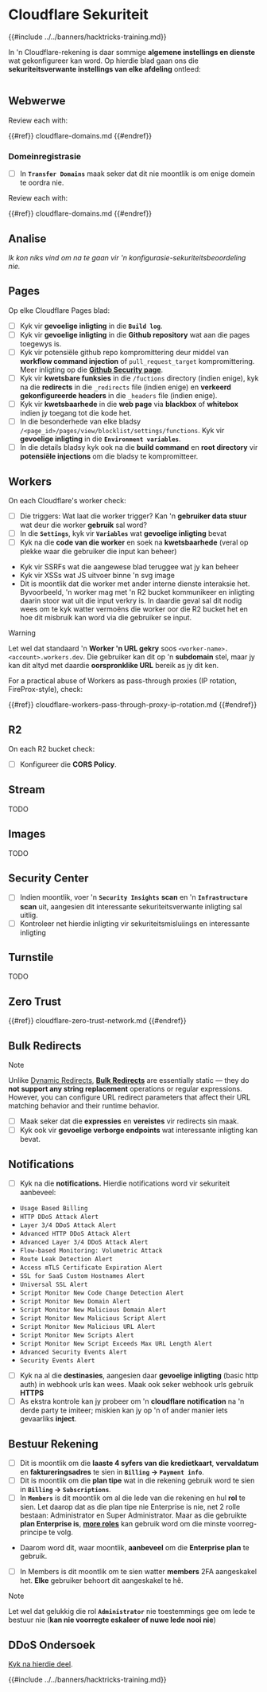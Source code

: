 # Cloudflare Sekuriteit

{{#include ../../banners/hacktricks-training.md}}

In 'n Cloudflare-rekening is daar sommige **algemene instellings en dienste** wat gekonfigureer kan word. Op hierdie blad gaan ons die **sekuriteitsverwante instellings van elke afdeling** ontleed:

<figure><img src="../../images/image (117).png" alt=""><figcaption></figcaption></figure>

## Webwerwe

Review each with:

{{#ref}}
cloudflare-domains.md
{{#endref}}

### Domeinregistrasie

- [ ] In **`Transfer Domains`** maak seker dat dit nie moontlik is om enige domein te oordra nie.

Review each with:

{{#ref}}
cloudflare-domains.md
{{#endref}}

## Analise

_Ik kon niks vind om na te gaan vir 'n konfigurasie-sekuriteitsbeoordeling nie._

## Pages

Op elke Cloudflare Pages blad:

- [ ] Kyk vir **gevoelige inligting** in die **`Build log`**.
- [ ] Kyk vir **gevoelige inligting** in die **Github repository** wat aan die pages toegewys is.
- [ ] Kyk vir potensiële github repo kompromittering deur middel van **workflow command injection** of `pull_request_target` kompromittering. Meer inligting op die [**Github Security page**](../github-security/index.html).
- [ ] Kyk vir **kwetsbare funksies** in die `/fuctions` directory (indien enige), kyk na die **redirects** in die `_redirects` file (indien enige) en **verkeerd gekonfigureerde headers** in die `_headers` file (indien enige).
- [ ] Kyk vir **kwetsbaarhede** in die **web page** via **blackbox** of **whitebox** indien jy toegang tot die kode het.
- [ ] In die besonderhede van elke bladsy `/<page_id>/pages/view/blocklist/settings/functions`. Kyk vir **gevoelige inligting** in die **`Environment variables`**.
- [ ] In die details bladsy kyk ook na die **build command** en **root directory** vir **potensiële injections** om die bladsy te kompromitteer.

## **Workers**

On each Cloudflare's worker check:

- [ ] Die triggers: Wat laat die worker trigger? Kan 'n **gebruiker data stuur** wat deur die worker **gebruik** sal word?
- [ ] In die **`Settings`**, kyk vir **`Variables`** wat **gevoelige inligting** bevat
- [ ] Kyk na die **code van die worker** en soek na **kwetsbaarhede** (veral op plekke waar die gebruiker die input kan beheer)
- Kyk vir SSRFs wat die aangewese blad teruggee wat jy kan beheer
- Kyk vir XSSs wat JS uitvoer binne 'n svg image
- Dit is moontlik dat die worker met ander interne dienste interaksie het. Byvoorbeeld, 'n worker mag met 'n R2 bucket kommunikeer en inligting daarin stoor wat uit die input verkry is. In daardie geval sal dit nodig wees om te kyk watter vermoëns die worker oor die R2 bucket het en hoe dit misbruik kan word via die gebruiker se input.

> [!WARNING]
> Let wel dat standaard 'n **Worker 'n URL gekry** soos `<worker-name>.<account>.workers.dev`. Die gebruiker kan dit op 'n **subdomain** stel, maar jy kan dit altyd met daardie **oorspronklike URL** bereik as jy dit ken.

For a practical abuse of Workers as pass-through proxies (IP rotation, FireProx-style), check:

{{#ref}}
cloudflare-workers-pass-through-proxy-ip-rotation.md
{{#endref}}

## R2

On each R2 bucket check:

- [ ] Konfigureer die **CORS Policy**.

## Stream

TODO

## Images

TODO

## Security Center

- [ ] Indien moontlik, voer 'n **`Security Insights`** **scan** en 'n **`Infrastructure`** **scan** uit, aangesien dit interessante sekuriteitsverwante inligting sal uitlig.
- [ ] Kontroleer net hierdie inligting vir sekuriteitsmisluiings en interessante inligting

## Turnstile

TODO

## **Zero Trust**

{{#ref}}
cloudflare-zero-trust-network.md
{{#endref}}

## Bulk Redirects

> [!NOTE]
> Unlike [Dynamic Redirects](https://developers.cloudflare.com/rules/url-forwarding/dynamic-redirects/), [**Bulk Redirects**](https://developers.cloudflare.com/rules/url-forwarding/bulk-redirects/) are essentially static — they do **not support any string replacement** operations or regular expressions. However, you can configure URL redirect parameters that affect their URL matching behavior and their runtime behavior.

- [ ] Maak seker dat die **expressies** en **vereistes** vir redirects sin maak.
- [ ] Kyk ook vir **gevoelige verborge endpoints** wat interessante inligting kan bevat.

## Notifications

- [ ] Kyk na die **notifications.** Hierdie notifications word vir sekuriteit aanbeveel:
- `Usage Based Billing`
- `HTTP DDoS Attack Alert`
- `Layer 3/4 DDoS Attack Alert`
- `Advanced HTTP DDoS Attack Alert`
- `Advanced Layer 3/4 DDoS Attack Alert`
- `Flow-based Monitoring: Volumetric Attack`
- `Route Leak Detection Alert`
- `Access mTLS Certificate Expiration Alert`
- `SSL for SaaS Custom Hostnames Alert`
- `Universal SSL Alert`
- `Script Monitor New Code Change Detection Alert`
- `Script Monitor New Domain Alert`
- `Script Monitor New Malicious Domain Alert`
- `Script Monitor New Malicious Script Alert`
- `Script Monitor New Malicious URL Alert`
- `Script Monitor New Scripts Alert`
- `Script Monitor New Script Exceeds Max URL Length Alert`
- `Advanced Security Events Alert`
- `Security Events Alert`
- [ ] Kyk na al die **destinasies**, aangesien daar **gevoelige inligting** (basic http auth) in webhook urls kan wees. Maak ook seker webhook urls gebruik **HTTPS**
- [ ] As ekstra kontrole kan jy probeer om 'n **cloudflare notification** na 'n derde party te imiteer; miskien kan jy op 'n of ander manier iets gevaarliks **inject**.

## Bestuur Rekening

- [ ] Dit is moontlik om die **laaste 4 syfers van die kredietkaart**, **vervaldatum** en **faktureringsadres** te sien in **`Billing` -> `Payment info`**.
- [ ] Dit is moontlik om die **plan tipe** wat in die rekening gebruik word te sien in **`Billing` -> `Subscriptions`**.
- [ ] In **`Members`** is dit moontlik om al die lede van die rekening en hul **rol** te sien. Let daarop dat as die plan tipe nie Enterprise is nie, net 2 rolle bestaan: Administrator en Super Administrator. Maar as die gebruikte **plan Enterprise is**, [**more roles**](https://developers.cloudflare.com/fundamentals/account-and-billing/account-setup/account-roles/) kan gebruik word om die minste voorreg-principe te volg.
- Daarom word dit, waar moontlik, **aanbeveel** om die **Enterprise plan** te gebruik.
- [ ] In Members is dit moontlik om te sien watter **members** 2FA aangeskakel het. **Elke** gebruiker behoort dit aangeskakel te hê.

> [!NOTE]
> Let wel dat gelukkig die rol **`Administrator`** nie toestemmings gee om lede te bestuur nie (**kan nie voorregte eskaleer of nuwe lede nooi nie**)

## DDoS Ondersoek

[Kyk na hierdie deel](cloudflare-domains.md#cloudflare-ddos-protection).

{{#include ../../banners/hacktricks-training.md}}
